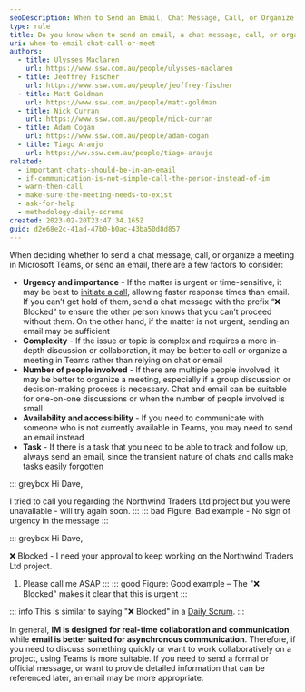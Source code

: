 ```yaml
---
seoDescription: When to Send an Email, Chat Message, Call, or Organize a Meeting - Learn how to choose the right communication method for Microsoft Teams and email, considering factors like urgency, complexity, number of people involved, availability, and task requirements.
type: rule
title: Do you know when to send an email, a chat message, call, or organize a meeting?
uri: when-to-email-chat-call-or-meet
authors:
  - title: Ulysses Maclaren
    url: https://www.ssw.com.au/people/ulysses-maclaren
  - title: Jeoffrey Fischer
    url: https://www.ssw.com.au/people/jeoffrey-fischer
  - title: Matt Goldman
    url: https://www.ssw.com.au/people/matt-goldman
  - title: Nick Curran
    url: https://www.ssw.com.au/people/nick-curran
  - title: Adam Cogan
    url: https://www.ssw.com.au/people/adam-cogan
  - title: Tiago Araujo
    url: https://ww.ssw.com.au/people/tiago-araujo
related:
  - important-chats-should-be-in-an-email
  - if-communication-is-not-simple-call-the-person-instead-of-im
  - warn-then-call
  - make-sure-the-meeting-needs-to-exist
  - ask-for-help
  - methodology-daily-scrums
created: 2023-02-20T23:47:34.165Z
guid: d2e68e2c-41ad-47b0-b0ac-43ba50d8d857
---
```


When deciding whether to send a chat message, call, or organize a meeting in Microsoft Teams, or send an email, there are a few factors to consider:

<!--endintro-->

- **Urgency and importance** - If the matter is urgent or time-sensitive, it may be best to [initiate a call](/warn-then-call), allowing faster response times than email. If you can’t get hold of them, send a chat message with the prefix “❌ Blocked” to ensure the other person knows that you can’t proceed without them. On the other hand, if the matter is not urgent, sending an email may be sufficient
- **Complexity** - If the issue or topic is complex and requires a more in-depth discussion or collaboration, it may be better to call or organize a meeting in Teams rather than relying on chat or email
- **Number of people involved** - If there are multiple people involved, it may be better to organize a meeting, especially if a group discussion or decision-making process is necessary. Chat and email can be suitable for one-on-one discussions or when the number of people involved is small
- **Availability and accessibility** - If you need to communicate with someone who is not currently available in Teams, you may need to send an email instead
- **Task** - If there is a task that you need to be able to track and follow up, always send an email, since the transient nature of chats and calls make tasks easily forgotten

::: greybox
Hi Dave,

I tried to call you regarding the Northwind Traders Ltd project but you were unavailable - will try again soon.
:::
::: bad
Figure: Bad example - No sign of urgency in the message
:::

::: greybox
Hi Dave,

❌ Blocked - I need your approval to keep working on the Northwind Traders Ltd project.

1. Please call me ASAP
   :::
   ::: good
   Figure: Good example – The "❌ Blocked" makes it clear that this is urgent
   :::

::: info
This is similar to saying "❌ Blocked" in a [Daily Scrum](/methodology-daily-scrums).
:::

In general, **IM is designed for real-time collaboration and communication**, while **email is better suited for asynchronous communication**.
Therefore, if you need to discuss something quickly or want to work collaboratively on a project, using Teams is more suitable.
If you need to send a formal or official message, or want to provide detailed information that can be referenced later, an email may be more appropriate.
